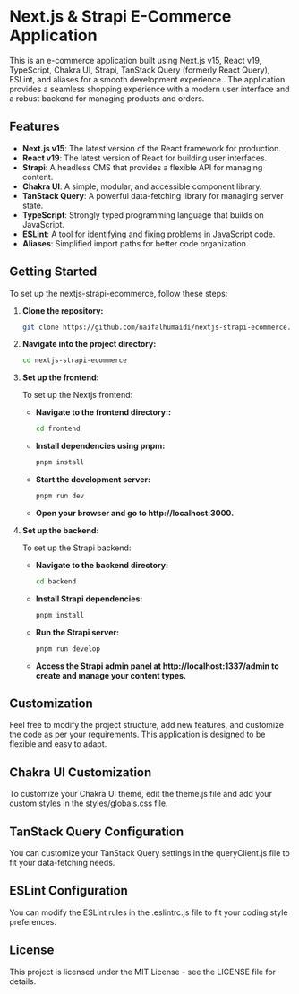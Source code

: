 # Next.js & Strapi E-Commerce Application

This is an e-commerce application built using Next.js v15, React v19, TypeScript, Chakra UI, Strapi, TanStack Query (formerly React Query), ESLint, and aliases for a smooth development experience.. The application provides a seamless shopping experience with a modern user interface and a robust backend for managing products and orders.

## Features

- **Next.js v15**: The latest version of the React framework for production.
- **React v19**: The latest version of React for building user interfaces.
- **Strapi**: A headless CMS that provides a flexible API for managing content.
- **Chakra UI**: A simple, modular, and accessible component library.
- **TanStack Query**: A powerful data-fetching library for managing server state.
- **TypeScript**: Strongly typed programming language that builds on JavaScript.
- **ESLint**: A tool for identifying and fixing problems in JavaScript code.
- **Aliases**: Simplified import paths for better code organization.

## Getting Started

To set up the nextjs-strapi-ecommerce, follow these steps:

1. **Clone the repository:**
   ```bash
   git clone https://github.com/naifalhumaidi/nextjs-strapi-ecommerce.git
   
2. **Navigate into the project directory:**
   ```bash
   cd nextjs-strapi-ecommerce

3. **Set up the frontend:**

   To set up the Nextjs frontend:

   - **Navigate to the frontend directory::**
      ```bash
      cd frontend
   
   - **Install dependencies using pnpm:**
      ```bash
      pnpm install

   - **Start the development server:**
      ```bash
      pnpm run dev

   - **Open your browser and go to http://localhost:3000.**

4. **Set up the backend:**

   To set up the Strapi backend:

   - **Navigate to the backend directory:**

      ```bash
      cd backend

   - **Install Strapi dependencies:**

      ```bash
      pnpm install

   - **Run the Strapi server:**

      ```bash
      pnpm run develop

   - **Access the Strapi admin panel at http://localhost:1337/admin to create and manage your content types.**
 
## Customization

Feel free to modify the project structure, add new features, and customize the code as per your requirements. This application is designed to be flexible and easy to adapt.

## Chakra UI Customization

To customize your Chakra UI theme, edit the theme.js file and add your custom styles in the styles/globals.css file.

## TanStack Query Configuration

You can customize your TanStack Query settings in the queryClient.js file to fit your data-fetching needs.

## ESLint Configuration

You can modify the ESLint rules in the .eslintrc.js file to fit your coding style preferences.

## License

This project is licensed under the MIT License - see the LICENSE file for details.